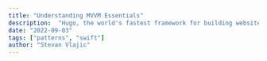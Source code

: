 ```yaml
---
title: "Understanding MVVM Essentials"
description:  "Hugo, the world's fastest framework for building websites"
date: "2022-09-03"
tags: ["patterns", "swift"]
author: "Stevan Vlajic"
---
```

